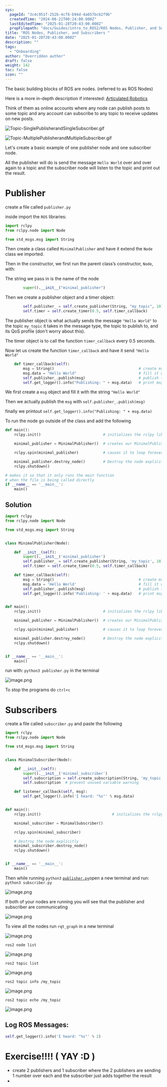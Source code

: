 ```yaml
---
sys:
  pageId: "3c4c951f-252b-4cf8-b94d-4a657bc62f9b"
  createdTime: "2024-08-21T00:24:00.000Z"
  lastEditedTime: "2025-01-28T20:43:00.000Z"
  propFilepath: "docs/Guides/intro_to_ROS2/ROS Nodes, Publisher, and Subscribers .md"
title: "ROS Nodes, Publisher, and Subscribers "
date: "2025-01-28T20:43:00.000Z"
description: ""
tags:
  - "Onboarding"
author: "Overridden author"
draft: false
weight: 142
toc: false
icon: ""
---
```


The basic building blocks of ROS are nodes. (referred to as ROS Nodes)

Here is a more in-depth description if interested: [Articulated Robotics](https://articulatedrobotics.xyz/tutorials/ready-for-ros/ros-overview#2-nodes)

Think of them as online accounts where any node can publish posts to some topic and any account can subscribe to any topic to receive updates on new posts.

![Topic-SinglePublisherandSingleSubscriber.gif](https://docs.ros.org/en/humble/_images/Topic-SinglePublisherandSingleSubscriber.gif)

![Topic-MultiplePublisherandMultipleSubscriber.gif](https://docs.ros.org/en/humble/_images/Topic-MultiplePublisherandMultipleSubscriber.gif)

Let's create a basic example of one publisher node and one subscriber node.

All the publisher will do is send the message `Hello World` over and over again to a topic and the subscriber node will listen to the topic and print out the result.

# Publisher

create a file called `publisher.py` 

inside import the `ROS` libraries:

```python
import rclpy
from rclpy.node import Node

from std_msgs.msg import String
```

Then create a class called `MinimalPublisher` and have it extend the `Node` class we imported.

Then in the constructor, we first run the parent class’s constructor, `Node`, with:

The string we pass in is the name of the node

```python
        super().__init__("minimal_publisher")
```

Then we create a publisher object and a timer object:

```python
        self.publisher_ = self.create_publisher(String, "my_topic", 10)
        self.timer = self.create_timer(0.5, self.timer_callback)
```

The publisher object is what actually sends the message `"Hello World"` to the topic `my_topic` it takes in the message type, the topic to publish to, and its QoS profile (don't worry about this).

The timer object is to call the function `timer_callback` every 0.5 seconds.

Now let us create the function `timer_callback` and have it send `"Hello World"`

```python
    def timer_callback(self):
        msg = String()                                      # create msg object
        msg.data = "Hello World"                            # fill it with data
        self.publisher_.publish(msg)                        # publish the message
        self.get_logger().info("Publishing: " + msg.data)   # print msg
```

We first create a `msg` object and fill it with the string `"Hello World"`

Then we actually publish the `msg` with `self.publisher_.publish(msg)`

finally we printout `self.get_logger().info("Publishing: " + msg.data)`

To run the node go outside of the class and add the following

```python
def main():
    rclpy.init()                            # initializes the rclpy library

    minimal_publisher = MinimalPublisher()  # creates our MinimalPublisher object

    rclpy.spin(minimal_publisher)           # causes it to loop forever

    minimal_publisher.destroy_node()        # Destroy the node explicitly
    rclpy.shutdown()

# makes it so that it only runs the main function
# when the file is being called directly
if __name__ == '__main__': 
    main()
```

## Solution

```python
import rclpy
from rclpy.node import Node

from std_msgs.msg import String


class MinimalPublisher(Node):

    def __init__(self):
        super().__init__('minimal_publisher')
        self.publisher_ = self.create_publisher(String, 'my_topic', 10)
        self.timer = self.create_timer(0.5, self.timer_callback)

    def timer_callback(self):
        msg = String()                                      # create msg object
        msg.data = 'Hello World'                            # fill it with data
        self.publisher_.publish(msg)                        # publish the message
        self.get_logger().info('Publishing: ' + msg.data)   # print msg


def main():
    rclpy.init()                            # initializes the rclpy library

    minimal_publisher = MinimalPublisher()  # creates our MinimalPublisher object

    rclpy.spin(minimal_publisher)           # causes it to loop forever

    minimal_publisher.destroy_node()        # Destroy the node explicitly
    rclpy.shutdown()


if __name__ == '__main__':
    main()
```

run with: `python3 publisher.py` in the terminal

![image.png](https://prod-files-secure.s3.us-west-2.amazonaws.com/d518164a-d88e-44d1-a4ee-3adb3bd8bce0/9214accb-ad5b-44f1-a31c-b3167c59138b/image.png?X-Amz-Algorithm=AWS4-HMAC-SHA256&X-Amz-Content-Sha256=UNSIGNED-PAYLOAD&X-Amz-Credential=ASIAZI2LB466VXNFEOFR%2F20250204%2Fus-west-2%2Fs3%2Faws4_request&X-Amz-Date=20250204T150743Z&X-Amz-Expires=3600&X-Amz-Security-Token=IQoJb3JpZ2luX2VjEBYaCXVzLXdlc3QtMiJHMEUCIEmqaqfBn54PgWbTkhRQpYMlgD4D%2Fj1OIU0UTEBI9cCSAiEA2BulIFziwbtZ8nSZrBlLY%2F6OBlcUfxtoELRwHFgz2UQq%2FwMILxAAGgw2Mzc0MjMxODM4MDUiDJMpWMQCgeVeWr09GSrcA%2FkGJCMpMK9W9INt3d8gq60rZhHfu9W3lOS4hJsuQ2pTNAaf0vkDhAMcU5P0x6Wql2UqGpcUebvPBKPfc9nMFhYEVJtM%2BDrWCQOgxjGzohre3PBiZsnLKNJYYoglQcFdjJvHd%2FBYj3%2F0Jx8YIMmI7iJKz6Z9wBFuWmpt1LOYsx%2FXWdY%2BlhfWSKMosk2f3xr1pp5maYO5rxFx8qB92x1EEpmxZvQc5l1yMe7T6N6aERW4OKMAupwKoUpvw9oWRj7pknUhiFk4qIaprq3gepcge%2B34zLZYhVgVFMTobbVfT0b3XvfbnFJjvtjFshL1noHQ7Zj8NgOSZZqtBc1M3ldWfyyZ%2FGKqaTGVWODjTNgtjrepiQJmHtBVWX%2BTH2xSHhe%2Fm5GB2a4hC1Y6%2FY1zjgm3i9RDjhQ3te4wSyvW38yOg%2Bn8EaXHPZUESDzuIVXjaVOtFg%2F0wJIqqCfPzeimmSRgtVu2rwyAiwouu%2BGC2kNBEBK%2BHe4adEJjToxmyjywCXJNcUxL7hg%2Fp7t%2B%2BbZuTejHHTLrOAYiGYDk5hqQPLC3T4a%2F6ypQ0mKXHSSlF8PfGvrOKT1bUwNNr2EPyR%2Fo4dq3uApAXXekQ34KZVTbmsyLVd7%2FATNBKPY6FegyjoZvMIK%2FiL0GOqUBkf8Aj%2FBtdrUexyhqwy7tmkj3YVFfmC4jnY7pzg9upPlECLqkJF6uQSsjyxtF4k4pBSsrrag11XGro50ToyOJ7efvYYxU9tj0n5vEzAMVD7tPUPJ9E8Q0iiac2mBsaNldBovdREA4%2F3R8XdyreDq2lkV9KuiVqgZjmPPSMD4YqFl1ElQOYqn4o2R%2BnhOKc5TiJxUi9OLCwKNuLh9OGkYvaqk30eiv&X-Amz-Signature=1728e007ed91e9c299c3a70d185449f878873bce734c7bf36beefbcfb6013f51&X-Amz-SignedHeaders=host&x-id=GetObject)

To stop the programs do `ctrl+c`

# Subscribers

create a file called `subscriber.py` and paste the following

```python
import rclpy
from rclpy.node import Node

from std_msgs.msg import String


class MinimalSubscriber(Node):

    def __init__(self):
        super().__init__('minimal_subscriber')
        self.subscription = self.create_subscription(String, 'my_topic', self.listener_callback, 10)
        self.subscription  # prevent unused variable warning

    def listener_callback(self, msg):
        self.get_logger().info('I heard: "%s"' % msg.data)


def main():
    rclpy.init()                                # initializes the rclpy library

    minimal_subscriber = MinimalSubscriber()

    rclpy.spin(minimal_subscriber)

    # Destroy the node explicitly
    minimal_subscriber.destroy_node()
    rclpy.shutdown()


if __name__ == '__main__':
    main()
```

Then while running `python3` [`publisher.py`](http://publisher.py/)open a new terminal and run: `python3 subscriber.py` 

![image.png](https://prod-files-secure.s3.us-west-2.amazonaws.com/d518164a-d88e-44d1-a4ee-3adb3bd8bce0/611fccf2-c738-4dbd-94e9-98f209092866/image.png?X-Amz-Algorithm=AWS4-HMAC-SHA256&X-Amz-Content-Sha256=UNSIGNED-PAYLOAD&X-Amz-Credential=ASIAZI2LB466VXNFEOFR%2F20250204%2Fus-west-2%2Fs3%2Faws4_request&X-Amz-Date=20250204T150743Z&X-Amz-Expires=3600&X-Amz-Security-Token=IQoJb3JpZ2luX2VjEBYaCXVzLXdlc3QtMiJHMEUCIEmqaqfBn54PgWbTkhRQpYMlgD4D%2Fj1OIU0UTEBI9cCSAiEA2BulIFziwbtZ8nSZrBlLY%2F6OBlcUfxtoELRwHFgz2UQq%2FwMILxAAGgw2Mzc0MjMxODM4MDUiDJMpWMQCgeVeWr09GSrcA%2FkGJCMpMK9W9INt3d8gq60rZhHfu9W3lOS4hJsuQ2pTNAaf0vkDhAMcU5P0x6Wql2UqGpcUebvPBKPfc9nMFhYEVJtM%2BDrWCQOgxjGzohre3PBiZsnLKNJYYoglQcFdjJvHd%2FBYj3%2F0Jx8YIMmI7iJKz6Z9wBFuWmpt1LOYsx%2FXWdY%2BlhfWSKMosk2f3xr1pp5maYO5rxFx8qB92x1EEpmxZvQc5l1yMe7T6N6aERW4OKMAupwKoUpvw9oWRj7pknUhiFk4qIaprq3gepcge%2B34zLZYhVgVFMTobbVfT0b3XvfbnFJjvtjFshL1noHQ7Zj8NgOSZZqtBc1M3ldWfyyZ%2FGKqaTGVWODjTNgtjrepiQJmHtBVWX%2BTH2xSHhe%2Fm5GB2a4hC1Y6%2FY1zjgm3i9RDjhQ3te4wSyvW38yOg%2Bn8EaXHPZUESDzuIVXjaVOtFg%2F0wJIqqCfPzeimmSRgtVu2rwyAiwouu%2BGC2kNBEBK%2BHe4adEJjToxmyjywCXJNcUxL7hg%2Fp7t%2B%2BbZuTejHHTLrOAYiGYDk5hqQPLC3T4a%2F6ypQ0mKXHSSlF8PfGvrOKT1bUwNNr2EPyR%2Fo4dq3uApAXXekQ34KZVTbmsyLVd7%2FATNBKPY6FegyjoZvMIK%2FiL0GOqUBkf8Aj%2FBtdrUexyhqwy7tmkj3YVFfmC4jnY7pzg9upPlECLqkJF6uQSsjyxtF4k4pBSsrrag11XGro50ToyOJ7efvYYxU9tj0n5vEzAMVD7tPUPJ9E8Q0iiac2mBsaNldBovdREA4%2F3R8XdyreDq2lkV9KuiVqgZjmPPSMD4YqFl1ElQOYqn4o2R%2BnhOKc5TiJxUi9OLCwKNuLh9OGkYvaqk30eiv&X-Amz-Signature=623b72ebc94520429047c35a2e11abc08aee533ebbadb2bc2b4d1d3386a64af4&X-Amz-SignedHeaders=host&x-id=GetObject)

If both of your nodes are running you will see that the publisher and subscriber are communicating

![image.png](https://prod-files-secure.s3.us-west-2.amazonaws.com/d518164a-d88e-44d1-a4ee-3adb3bd8bce0/eea428b5-1cf0-43bb-a30b-81cbaf6c5c78/image.png?X-Amz-Algorithm=AWS4-HMAC-SHA256&X-Amz-Content-Sha256=UNSIGNED-PAYLOAD&X-Amz-Credential=ASIAZI2LB466VXNFEOFR%2F20250204%2Fus-west-2%2Fs3%2Faws4_request&X-Amz-Date=20250204T150743Z&X-Amz-Expires=3600&X-Amz-Security-Token=IQoJb3JpZ2luX2VjEBYaCXVzLXdlc3QtMiJHMEUCIEmqaqfBn54PgWbTkhRQpYMlgD4D%2Fj1OIU0UTEBI9cCSAiEA2BulIFziwbtZ8nSZrBlLY%2F6OBlcUfxtoELRwHFgz2UQq%2FwMILxAAGgw2Mzc0MjMxODM4MDUiDJMpWMQCgeVeWr09GSrcA%2FkGJCMpMK9W9INt3d8gq60rZhHfu9W3lOS4hJsuQ2pTNAaf0vkDhAMcU5P0x6Wql2UqGpcUebvPBKPfc9nMFhYEVJtM%2BDrWCQOgxjGzohre3PBiZsnLKNJYYoglQcFdjJvHd%2FBYj3%2F0Jx8YIMmI7iJKz6Z9wBFuWmpt1LOYsx%2FXWdY%2BlhfWSKMosk2f3xr1pp5maYO5rxFx8qB92x1EEpmxZvQc5l1yMe7T6N6aERW4OKMAupwKoUpvw9oWRj7pknUhiFk4qIaprq3gepcge%2B34zLZYhVgVFMTobbVfT0b3XvfbnFJjvtjFshL1noHQ7Zj8NgOSZZqtBc1M3ldWfyyZ%2FGKqaTGVWODjTNgtjrepiQJmHtBVWX%2BTH2xSHhe%2Fm5GB2a4hC1Y6%2FY1zjgm3i9RDjhQ3te4wSyvW38yOg%2Bn8EaXHPZUESDzuIVXjaVOtFg%2F0wJIqqCfPzeimmSRgtVu2rwyAiwouu%2BGC2kNBEBK%2BHe4adEJjToxmyjywCXJNcUxL7hg%2Fp7t%2B%2BbZuTejHHTLrOAYiGYDk5hqQPLC3T4a%2F6ypQ0mKXHSSlF8PfGvrOKT1bUwNNr2EPyR%2Fo4dq3uApAXXekQ34KZVTbmsyLVd7%2FATNBKPY6FegyjoZvMIK%2FiL0GOqUBkf8Aj%2FBtdrUexyhqwy7tmkj3YVFfmC4jnY7pzg9upPlECLqkJF6uQSsjyxtF4k4pBSsrrag11XGro50ToyOJ7efvYYxU9tj0n5vEzAMVD7tPUPJ9E8Q0iiac2mBsaNldBovdREA4%2F3R8XdyreDq2lkV9KuiVqgZjmPPSMD4YqFl1ElQOYqn4o2R%2BnhOKc5TiJxUi9OLCwKNuLh9OGkYvaqk30eiv&X-Amz-Signature=6ebd4a2e24341f3715f4baf080bbc4fad766e175ba8b29eb3214a174bcf7a5d8&X-Amz-SignedHeaders=host&x-id=GetObject)

To view all the nodes run `rqt_graph` in a new terminal

![image.png](https://prod-files-secure.s3.us-west-2.amazonaws.com/d518164a-d88e-44d1-a4ee-3adb3bd8bce0/1d98e964-4318-4d62-b5c4-8c8f78368598/image.png?X-Amz-Algorithm=AWS4-HMAC-SHA256&X-Amz-Content-Sha256=UNSIGNED-PAYLOAD&X-Amz-Credential=ASIAZI2LB466VXNFEOFR%2F20250204%2Fus-west-2%2Fs3%2Faws4_request&X-Amz-Date=20250204T150743Z&X-Amz-Expires=3600&X-Amz-Security-Token=IQoJb3JpZ2luX2VjEBYaCXVzLXdlc3QtMiJHMEUCIEmqaqfBn54PgWbTkhRQpYMlgD4D%2Fj1OIU0UTEBI9cCSAiEA2BulIFziwbtZ8nSZrBlLY%2F6OBlcUfxtoELRwHFgz2UQq%2FwMILxAAGgw2Mzc0MjMxODM4MDUiDJMpWMQCgeVeWr09GSrcA%2FkGJCMpMK9W9INt3d8gq60rZhHfu9W3lOS4hJsuQ2pTNAaf0vkDhAMcU5P0x6Wql2UqGpcUebvPBKPfc9nMFhYEVJtM%2BDrWCQOgxjGzohre3PBiZsnLKNJYYoglQcFdjJvHd%2FBYj3%2F0Jx8YIMmI7iJKz6Z9wBFuWmpt1LOYsx%2FXWdY%2BlhfWSKMosk2f3xr1pp5maYO5rxFx8qB92x1EEpmxZvQc5l1yMe7T6N6aERW4OKMAupwKoUpvw9oWRj7pknUhiFk4qIaprq3gepcge%2B34zLZYhVgVFMTobbVfT0b3XvfbnFJjvtjFshL1noHQ7Zj8NgOSZZqtBc1M3ldWfyyZ%2FGKqaTGVWODjTNgtjrepiQJmHtBVWX%2BTH2xSHhe%2Fm5GB2a4hC1Y6%2FY1zjgm3i9RDjhQ3te4wSyvW38yOg%2Bn8EaXHPZUESDzuIVXjaVOtFg%2F0wJIqqCfPzeimmSRgtVu2rwyAiwouu%2BGC2kNBEBK%2BHe4adEJjToxmyjywCXJNcUxL7hg%2Fp7t%2B%2BbZuTejHHTLrOAYiGYDk5hqQPLC3T4a%2F6ypQ0mKXHSSlF8PfGvrOKT1bUwNNr2EPyR%2Fo4dq3uApAXXekQ34KZVTbmsyLVd7%2FATNBKPY6FegyjoZvMIK%2FiL0GOqUBkf8Aj%2FBtdrUexyhqwy7tmkj3YVFfmC4jnY7pzg9upPlECLqkJF6uQSsjyxtF4k4pBSsrrag11XGro50ToyOJ7efvYYxU9tj0n5vEzAMVD7tPUPJ9E8Q0iiac2mBsaNldBovdREA4%2F3R8XdyreDq2lkV9KuiVqgZjmPPSMD4YqFl1ElQOYqn4o2R%2BnhOKc5TiJxUi9OLCwKNuLh9OGkYvaqk30eiv&X-Amz-Signature=ea19279abfa02ddbde9f6897a8ee5db53bc56e2f8f4e21687624e22f6edb5d17&X-Amz-SignedHeaders=host&x-id=GetObject)

`ros2 node list`

![image.png](https://prod-files-secure.s3.us-west-2.amazonaws.com/d518164a-d88e-44d1-a4ee-3adb3bd8bce0/680ac8cf-e6d9-4164-9ece-5b9a6fccffee/image.png?X-Amz-Algorithm=AWS4-HMAC-SHA256&X-Amz-Content-Sha256=UNSIGNED-PAYLOAD&X-Amz-Credential=ASIAZI2LB466VXNFEOFR%2F20250204%2Fus-west-2%2Fs3%2Faws4_request&X-Amz-Date=20250204T150743Z&X-Amz-Expires=3600&X-Amz-Security-Token=IQoJb3JpZ2luX2VjEBYaCXVzLXdlc3QtMiJHMEUCIEmqaqfBn54PgWbTkhRQpYMlgD4D%2Fj1OIU0UTEBI9cCSAiEA2BulIFziwbtZ8nSZrBlLY%2F6OBlcUfxtoELRwHFgz2UQq%2FwMILxAAGgw2Mzc0MjMxODM4MDUiDJMpWMQCgeVeWr09GSrcA%2FkGJCMpMK9W9INt3d8gq60rZhHfu9W3lOS4hJsuQ2pTNAaf0vkDhAMcU5P0x6Wql2UqGpcUebvPBKPfc9nMFhYEVJtM%2BDrWCQOgxjGzohre3PBiZsnLKNJYYoglQcFdjJvHd%2FBYj3%2F0Jx8YIMmI7iJKz6Z9wBFuWmpt1LOYsx%2FXWdY%2BlhfWSKMosk2f3xr1pp5maYO5rxFx8qB92x1EEpmxZvQc5l1yMe7T6N6aERW4OKMAupwKoUpvw9oWRj7pknUhiFk4qIaprq3gepcge%2B34zLZYhVgVFMTobbVfT0b3XvfbnFJjvtjFshL1noHQ7Zj8NgOSZZqtBc1M3ldWfyyZ%2FGKqaTGVWODjTNgtjrepiQJmHtBVWX%2BTH2xSHhe%2Fm5GB2a4hC1Y6%2FY1zjgm3i9RDjhQ3te4wSyvW38yOg%2Bn8EaXHPZUESDzuIVXjaVOtFg%2F0wJIqqCfPzeimmSRgtVu2rwyAiwouu%2BGC2kNBEBK%2BHe4adEJjToxmyjywCXJNcUxL7hg%2Fp7t%2B%2BbZuTejHHTLrOAYiGYDk5hqQPLC3T4a%2F6ypQ0mKXHSSlF8PfGvrOKT1bUwNNr2EPyR%2Fo4dq3uApAXXekQ34KZVTbmsyLVd7%2FATNBKPY6FegyjoZvMIK%2FiL0GOqUBkf8Aj%2FBtdrUexyhqwy7tmkj3YVFfmC4jnY7pzg9upPlECLqkJF6uQSsjyxtF4k4pBSsrrag11XGro50ToyOJ7efvYYxU9tj0n5vEzAMVD7tPUPJ9E8Q0iiac2mBsaNldBovdREA4%2F3R8XdyreDq2lkV9KuiVqgZjmPPSMD4YqFl1ElQOYqn4o2R%2BnhOKc5TiJxUi9OLCwKNuLh9OGkYvaqk30eiv&X-Amz-Signature=928f88f4fb571ee0aa996dd1f5d0a0d432263dc5eecb37cabbf14c01669b507d&X-Amz-SignedHeaders=host&x-id=GetObject)

`ros2 topic list`

![image.png](https://prod-files-secure.s3.us-west-2.amazonaws.com/d518164a-d88e-44d1-a4ee-3adb3bd8bce0/eee2ebe1-27ef-4a4a-96fb-2ca54126fb29/image.png?X-Amz-Algorithm=AWS4-HMAC-SHA256&X-Amz-Content-Sha256=UNSIGNED-PAYLOAD&X-Amz-Credential=ASIAZI2LB466VXNFEOFR%2F20250204%2Fus-west-2%2Fs3%2Faws4_request&X-Amz-Date=20250204T150743Z&X-Amz-Expires=3600&X-Amz-Security-Token=IQoJb3JpZ2luX2VjEBYaCXVzLXdlc3QtMiJHMEUCIEmqaqfBn54PgWbTkhRQpYMlgD4D%2Fj1OIU0UTEBI9cCSAiEA2BulIFziwbtZ8nSZrBlLY%2F6OBlcUfxtoELRwHFgz2UQq%2FwMILxAAGgw2Mzc0MjMxODM4MDUiDJMpWMQCgeVeWr09GSrcA%2FkGJCMpMK9W9INt3d8gq60rZhHfu9W3lOS4hJsuQ2pTNAaf0vkDhAMcU5P0x6Wql2UqGpcUebvPBKPfc9nMFhYEVJtM%2BDrWCQOgxjGzohre3PBiZsnLKNJYYoglQcFdjJvHd%2FBYj3%2F0Jx8YIMmI7iJKz6Z9wBFuWmpt1LOYsx%2FXWdY%2BlhfWSKMosk2f3xr1pp5maYO5rxFx8qB92x1EEpmxZvQc5l1yMe7T6N6aERW4OKMAupwKoUpvw9oWRj7pknUhiFk4qIaprq3gepcge%2B34zLZYhVgVFMTobbVfT0b3XvfbnFJjvtjFshL1noHQ7Zj8NgOSZZqtBc1M3ldWfyyZ%2FGKqaTGVWODjTNgtjrepiQJmHtBVWX%2BTH2xSHhe%2Fm5GB2a4hC1Y6%2FY1zjgm3i9RDjhQ3te4wSyvW38yOg%2Bn8EaXHPZUESDzuIVXjaVOtFg%2F0wJIqqCfPzeimmSRgtVu2rwyAiwouu%2BGC2kNBEBK%2BHe4adEJjToxmyjywCXJNcUxL7hg%2Fp7t%2B%2BbZuTejHHTLrOAYiGYDk5hqQPLC3T4a%2F6ypQ0mKXHSSlF8PfGvrOKT1bUwNNr2EPyR%2Fo4dq3uApAXXekQ34KZVTbmsyLVd7%2FATNBKPY6FegyjoZvMIK%2FiL0GOqUBkf8Aj%2FBtdrUexyhqwy7tmkj3YVFfmC4jnY7pzg9upPlECLqkJF6uQSsjyxtF4k4pBSsrrag11XGro50ToyOJ7efvYYxU9tj0n5vEzAMVD7tPUPJ9E8Q0iiac2mBsaNldBovdREA4%2F3R8XdyreDq2lkV9KuiVqgZjmPPSMD4YqFl1ElQOYqn4o2R%2BnhOKc5TiJxUi9OLCwKNuLh9OGkYvaqk30eiv&X-Amz-Signature=e2968b23d12c53fe560d81328978ff719283b2be1b54e8b26cfdd84eba2952ae&X-Amz-SignedHeaders=host&x-id=GetObject)

`ros2 topic info /my_topic`

![image.png](https://prod-files-secure.s3.us-west-2.amazonaws.com/d518164a-d88e-44d1-a4ee-3adb3bd8bce0/6288ef12-cb9e-406f-b9eb-65feed3a9011/image.png?X-Amz-Algorithm=AWS4-HMAC-SHA256&X-Amz-Content-Sha256=UNSIGNED-PAYLOAD&X-Amz-Credential=ASIAZI2LB466VXNFEOFR%2F20250204%2Fus-west-2%2Fs3%2Faws4_request&X-Amz-Date=20250204T150743Z&X-Amz-Expires=3600&X-Amz-Security-Token=IQoJb3JpZ2luX2VjEBYaCXVzLXdlc3QtMiJHMEUCIEmqaqfBn54PgWbTkhRQpYMlgD4D%2Fj1OIU0UTEBI9cCSAiEA2BulIFziwbtZ8nSZrBlLY%2F6OBlcUfxtoELRwHFgz2UQq%2FwMILxAAGgw2Mzc0MjMxODM4MDUiDJMpWMQCgeVeWr09GSrcA%2FkGJCMpMK9W9INt3d8gq60rZhHfu9W3lOS4hJsuQ2pTNAaf0vkDhAMcU5P0x6Wql2UqGpcUebvPBKPfc9nMFhYEVJtM%2BDrWCQOgxjGzohre3PBiZsnLKNJYYoglQcFdjJvHd%2FBYj3%2F0Jx8YIMmI7iJKz6Z9wBFuWmpt1LOYsx%2FXWdY%2BlhfWSKMosk2f3xr1pp5maYO5rxFx8qB92x1EEpmxZvQc5l1yMe7T6N6aERW4OKMAupwKoUpvw9oWRj7pknUhiFk4qIaprq3gepcge%2B34zLZYhVgVFMTobbVfT0b3XvfbnFJjvtjFshL1noHQ7Zj8NgOSZZqtBc1M3ldWfyyZ%2FGKqaTGVWODjTNgtjrepiQJmHtBVWX%2BTH2xSHhe%2Fm5GB2a4hC1Y6%2FY1zjgm3i9RDjhQ3te4wSyvW38yOg%2Bn8EaXHPZUESDzuIVXjaVOtFg%2F0wJIqqCfPzeimmSRgtVu2rwyAiwouu%2BGC2kNBEBK%2BHe4adEJjToxmyjywCXJNcUxL7hg%2Fp7t%2B%2BbZuTejHHTLrOAYiGYDk5hqQPLC3T4a%2F6ypQ0mKXHSSlF8PfGvrOKT1bUwNNr2EPyR%2Fo4dq3uApAXXekQ34KZVTbmsyLVd7%2FATNBKPY6FegyjoZvMIK%2FiL0GOqUBkf8Aj%2FBtdrUexyhqwy7tmkj3YVFfmC4jnY7pzg9upPlECLqkJF6uQSsjyxtF4k4pBSsrrag11XGro50ToyOJ7efvYYxU9tj0n5vEzAMVD7tPUPJ9E8Q0iiac2mBsaNldBovdREA4%2F3R8XdyreDq2lkV9KuiVqgZjmPPSMD4YqFl1ElQOYqn4o2R%2BnhOKc5TiJxUi9OLCwKNuLh9OGkYvaqk30eiv&X-Amz-Signature=dd14b2126ae2a8fd87000cb59ccd54b61c3147aa010493ee952bcf20ce2c583b&X-Amz-SignedHeaders=host&x-id=GetObject)

`ros2 topic echo /my_topic`

![image.png](https://prod-files-secure.s3.us-west-2.amazonaws.com/d518164a-d88e-44d1-a4ee-3adb3bd8bce0/0a6fcb4d-422d-4a6c-a803-749ef4adf2c6/image.png?X-Amz-Algorithm=AWS4-HMAC-SHA256&X-Amz-Content-Sha256=UNSIGNED-PAYLOAD&X-Amz-Credential=ASIAZI2LB466VXNFEOFR%2F20250204%2Fus-west-2%2Fs3%2Faws4_request&X-Amz-Date=20250204T150743Z&X-Amz-Expires=3600&X-Amz-Security-Token=IQoJb3JpZ2luX2VjEBYaCXVzLXdlc3QtMiJHMEUCIEmqaqfBn54PgWbTkhRQpYMlgD4D%2Fj1OIU0UTEBI9cCSAiEA2BulIFziwbtZ8nSZrBlLY%2F6OBlcUfxtoELRwHFgz2UQq%2FwMILxAAGgw2Mzc0MjMxODM4MDUiDJMpWMQCgeVeWr09GSrcA%2FkGJCMpMK9W9INt3d8gq60rZhHfu9W3lOS4hJsuQ2pTNAaf0vkDhAMcU5P0x6Wql2UqGpcUebvPBKPfc9nMFhYEVJtM%2BDrWCQOgxjGzohre3PBiZsnLKNJYYoglQcFdjJvHd%2FBYj3%2F0Jx8YIMmI7iJKz6Z9wBFuWmpt1LOYsx%2FXWdY%2BlhfWSKMosk2f3xr1pp5maYO5rxFx8qB92x1EEpmxZvQc5l1yMe7T6N6aERW4OKMAupwKoUpvw9oWRj7pknUhiFk4qIaprq3gepcge%2B34zLZYhVgVFMTobbVfT0b3XvfbnFJjvtjFshL1noHQ7Zj8NgOSZZqtBc1M3ldWfyyZ%2FGKqaTGVWODjTNgtjrepiQJmHtBVWX%2BTH2xSHhe%2Fm5GB2a4hC1Y6%2FY1zjgm3i9RDjhQ3te4wSyvW38yOg%2Bn8EaXHPZUESDzuIVXjaVOtFg%2F0wJIqqCfPzeimmSRgtVu2rwyAiwouu%2BGC2kNBEBK%2BHe4adEJjToxmyjywCXJNcUxL7hg%2Fp7t%2B%2BbZuTejHHTLrOAYiGYDk5hqQPLC3T4a%2F6ypQ0mKXHSSlF8PfGvrOKT1bUwNNr2EPyR%2Fo4dq3uApAXXekQ34KZVTbmsyLVd7%2FATNBKPY6FegyjoZvMIK%2FiL0GOqUBkf8Aj%2FBtdrUexyhqwy7tmkj3YVFfmC4jnY7pzg9upPlECLqkJF6uQSsjyxtF4k4pBSsrrag11XGro50ToyOJ7efvYYxU9tj0n5vEzAMVD7tPUPJ9E8Q0iiac2mBsaNldBovdREA4%2F3R8XdyreDq2lkV9KuiVqgZjmPPSMD4YqFl1ElQOYqn4o2R%2BnhOKc5TiJxUi9OLCwKNuLh9OGkYvaqk30eiv&X-Amz-Signature=886cd87e7f22e22ace43a58cb3966f111a275c15cbe6adbfed00c06911799462&X-Amz-SignedHeaders=host&x-id=GetObject)

## Log ROS Messages:

```python
self.get_logger().info('I heard: "%s"' % 2)
```

# Exercise!!!! ( YAY :D )

- create 2 publishers and 1 subscriber where the 2 publishers are sending 1 number over each and the subscriber just adds together the result
- 
